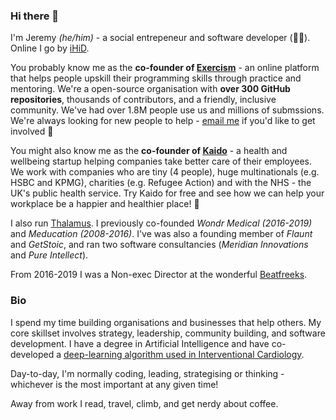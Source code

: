 ### Hi there 👋

I'm Jeremy _(he/him)_ - a social entrepeneur and software developer (👨‍💻). Online I go by [iHiD](https://twitter.com/iHiD).

You probably know me as the **co-founder of [Exercism](https://exercism.org)** - an online platform that helps people upskill their programming skills through practice and mentoring. We're a open-source organisation with **over 300 GitHub repositories**, thousands of contributors, and a friendly, inclusive community. We've had over 1.8M people use us and millions of submssions. We're always looking for new people to help - [email me](mailto:hello@exercism.org) if you'd like to get involved 🙂

You might also know me as the **co-founder of [Kaido](https://kaido.org)** - a health and wellbeing startup helping companies take better care of their employees. We work with companies who are tiny (4 people), huge multinationals (e.g. HSBC and KPMG), charities (e.g. Refugee Action) and with the NHS - the UK's public health service. Try Kaido for free and see how we can help your workplace be a happier and healthier place! 🙂

I also run [Thalamus](https://thalamus.ai). I previously co-founded _Wondr Medical_ _(2016-2019)_ and _Meducation_ _(2008-2016)_. I've was also a founding member of _Flaunt_ and _GetStoic_, and ran two software consultancies (_Meridian Innovations_ and _Pure Intellect_). 

From 2016-2019 I was a Non-exec Director at the wonderful [Beatfreeks](https://beatfreeks.com/).

### Bio

I spend my time building organisations and businesses that help others. My core skillset involves strategy, leadership, community building, and software development. I have a degree in Artificial Intelligence and have co-developed a [deep-learning algorithm used in Interventional Cardiology](https://patents.google.com/patent/US11387001B2/en). 

Day-to-day, I'm normally coding, leading, strategising or thinking - whichever is the most important at any given time!

Away from work I read, travel, climb, and get nerdy about coffee.
